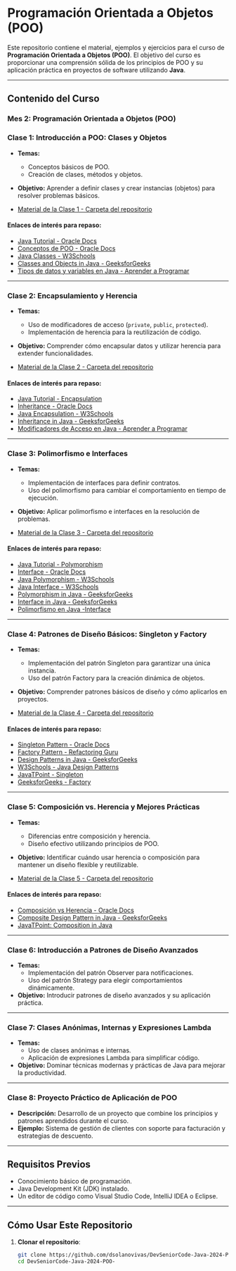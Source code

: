 # Programación Orientada a Objetos (POO)

Este repositorio contiene el material, ejemplos y ejercicios para el curso de **Programación Orientada a Objetos (POO)**. El objetivo del curso es proporcionar una comprensión sólida de los principios de POO y su aplicación práctica en proyectos de software utilizando **Java**.

---

## **Contenido del Curso**

### **Mes 2: Programación Orientada a Objetos (POO)**

### **Clase 1: Introducción a POO: Clases y Objetos**
- **Temas:**
  - Conceptos básicos de POO.
  - Creación de clases, métodos y objetos.
- **Objetivo:** Aprender a definir clases y crear instancias (objetos) para resolver problemas básicos.

- [Material de la Clase 1 - Carpeta del repositorio](https://github.com/dsolanovivas/DevSeniorCode-Java-2024-POO-/tree/main/Clase_01)

#### **Enlaces de interés para repaso:**
- [Java Tutorial - Oracle Docs](https://docs.oracle.com/javase/tutorial/java/index.html)
- [Conceptos de POO - Oracle Docs](https://docs.oracle.com/javase/tutorial/java/concepts/index.html)
- [Java Classes - W3Schools](https://www.w3schools.com/java/java_classes.asp)
- [Classes and Objects in Java - GeeksforGeeks](https://www.geeksforgeeks.org/classes-objects-java/)
- [Tipos de datos y variables en Java - Aprender a Programar](https://www.aprenderaprogramar.com/index.php?option=com_content&view=article&id=419:tipos-de-datos-java-tipos-primitivos-int-boolean-y-objeto-string-array-o-arreglo-variables-cu00621b&catid=68&Itemid=188)

---

### **Clase 2: Encapsulamiento y Herencia**
- **Temas:**
  - Uso de modificadores de acceso (`private`, `public`, `protected`).
  - Implementación de herencia para la reutilización de código.
- **Objetivo:** Comprender cómo encapsular datos y utilizar herencia para extender funcionalidades.

- [Material de la Clase 2 - Carpeta del repositorio](https://github.com/dsolanovivas/DevSeniorCode-Java-2024-POO-/tree/main/Clase_02)

#### **Enlaces de interés para repaso:**
- [Java Tutorial - Encapsulation](https://docs.oracle.com/javase/tutorial/java/javaOO/accesscontrol.html)
- [Inheritance - Oracle Docs](https://docs.oracle.com/javase/tutorial/java/IandI/subclasses.html)
- [Java Encapsulation - W3Schools](https://www.w3schools.com/java/java_encapsulation.asp)
- [Inheritance in Java - GeeksforGeeks](https://www.geeksforgeeks.org/inheritance-in-java/)
- [Modificadores de Acceso en Java - Aprender a Programar](https://www.programarya.com/Cursos/Java/Modificadores-de-Acceso)

---

### **Clase 3: Polimorfismo e Interfaces**
- **Temas:**
  - Implementación de interfaces para definir contratos.
  - Uso del polimorfismo para cambiar el comportamiento en tiempo de ejecución.
- **Objetivo:** Aplicar polimorfismo e interfaces en la resolución de problemas.
  
- [Material de la Clase 3 - Carpeta del repositorio](https://github.com/dsolanovivas/DevSeniorCode-Java-2024-POO-/tree/main/Clase_03)

#### **Enlaces de interés para repaso:**
- [Java Tutorial - Polymorphism](https://docs.oracle.com/javase/tutorial/java/IandI/polymorphism.html)
- [Interface - Oracle Docs](https://docs.oracle.com/javase/tutorial/java/IandI/createinterface.html)
- [Java Polymorphism - W3Schools](https://www.w3schools.com/java/java_polymorphism.asp)
- [Java Interface - W3Schools](https://www.w3schools.com/java/java_interface.asp)
- [Polymorphism in Java - GeeksforGeeks](https://www.geeksforgeeks.org/polymorphism-in-java/)
- [Interface in Java - GeeksforGeeks](https://www.geeksforgeeks.org/interfaces-in-java/)
- [Polimorfismo en Java -Interface](https://jarroba.com/polimorfismo-en-java-interface-parte-ii-con-ejemplos/)

---

### **Clase 4: Patrones de Diseño Básicos: Singleton y Factory**
- **Temas:**
  - Implementación del patrón Singleton para garantizar una única instancia.
  - Uso del patrón Factory para la creación dinámica de objetos.
- **Objetivo:** Comprender patrones básicos de diseño y cómo aplicarlos en proyectos.
  
- [Material de la Clase 4 - Carpeta del repositorio](https://github.com/dsolanovivas/DevSeniorCode-Java-2024-POO-/tree/main/Clase_04)

#### **Enlaces de interés para repaso:**
- [Singleton Pattern - Oracle Docs](https://docs.oracle.com/javase/tutorial/java/javaOO/nested.html)
- [Factory Pattern - Refactoring Guru](https://refactoring.guru/es/design-patterns/factory-method)
- [Design Patterns in Java - GeeksforGeeks](https://www.geeksforgeeks.org/java-design-patterns/)
- [W3Schools - Java Design Patterns](https://www.w3schools.blog/java-design-patterns-tutorial-with-examples)
- [JavaTPoint - Singleton](https://www.javatpoint.com/singleton-design-pattern-in-java)
- [GeeksforGeeks - Factory](https://www.geeksforgeeks.org/factory-method-for-designing-pattern/)

---

### **Clase 5: Composición vs. Herencia y Mejores Prácticas**
- **Temas:**
  - Diferencias entre composición y herencia.
  - Diseño efectivo utilizando principios de POO.
- **Objetivo:** Identificar cuándo usar herencia o composición para mantener un diseño flexible y reutilizable.

- [Material de la Clase 5 - Carpeta del repositorio](https://github.com/dsolanovivas/DevSeniorCode-Java-2024-POO-/tree/main/Clase_05)

#### **Enlaces de interés para repaso:**
- [Composición vs Herencia - Oracle Docs](https://docs.oracle.com/javase/tutorial/java/IandI/subclasses.html)
- [Composite Design Pattern in Java - GeeksforGeeks](https://www.geeksforgeeks.org/composite-design-pattern-in-java/)
- [JavaTPoint: Composition in Java](https://www.javatpoint.com/composition-in-java)


---

### **Clase 6: Introducción a Patrones de Diseño Avanzados**
- **Temas:**
  - Implementación del patrón Observer para notificaciones.
  - Uso del patrón Strategy para elegir comportamientos dinámicamente.
- **Objetivo:** Introducir patrones de diseño avanzados y su aplicación práctica.

---

### **Clase 7: Clases Anónimas, Internas y Expresiones Lambda**
- **Temas:**
  - Uso de clases anónimas e internas.
  - Aplicación de expresiones Lambda para simplificar código.
- **Objetivo:** Dominar técnicas modernas y prácticas de Java para mejorar la productividad.

---

### **Clase 8: Proyecto Práctico de Aplicación de POO**
- **Descripción:** Desarrollo de un proyecto que combine los principios y patrones aprendidos durante el curso.
- **Ejemplo:** Sistema de gestión de clientes con soporte para facturación y estrategias de descuento.

---

## **Requisitos Previos**
- Conocimiento básico de programación.
- Java Development Kit (JDK) instalado.
- Un editor de código como Visual Studio Code, IntelliJ IDEA o Eclipse.

---

## **Cómo Usar Este Repositorio**
1. **Clonar el repositorio**:
   ```bash
   git clone https://github.com/dsolanovivas/DevSeniorCode-Java-2024-POO-
   cd DevSeniorCode-Java-2024-POO-